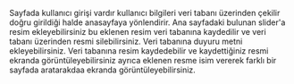 Sayfada kullanıcı girişi vardır  kullanıcı bilgileri veri tabanı üzerinden çekilir doğru girildiği halde anasayfaya yönlendirir.
Ana sayfadaki bulunan slider'a resim ekleyebilirsiniz bu eklenen resim veri tabanına kaydedilir ve veri tabanı üzerinden resmi silebilirsiniz.
Veri tabanına duyuru metni ekleyebilirsiniz.
Veri tabanına resim kaydedebilir ve kaydettiğiniz resmi ekranda görüntüleyebilirsiniz ayrıca eklenen resme isim vererek farklı bir sayfada aratarakdaa ekranda görüntüleyebilirsiniz.
